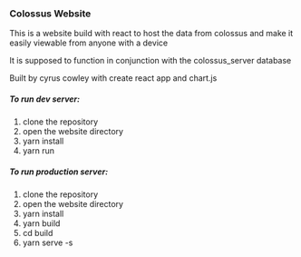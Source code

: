 ### Colossus Website
This is a website build with react to host the data from colossus and make it easily viewable from anyone with a device

It is supposed to function in conjunction with the colossus_server database

Built by cyrus cowley with create react app and chart.js

##### To run dev server: 
1. clone the repository 
2. open the website directory
3. yarn install
4. yarn run

##### To run production server: 
1. clone the repository 
2. open the website directory
3. yarn install
4. yarn build
5. cd build
6. yarn serve -s
